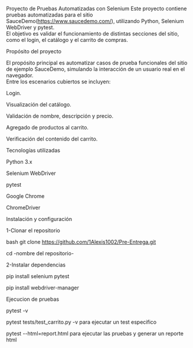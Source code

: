Proyecto de Pruebas Automatizadas con Selenium
Este proyecto contiene pruebas automatizadas para el sitio SauceDemo(https://www.saucedemo.com/), utilizando Python, Selenium WebDriver y pytest.  
El objetivo es validar el funcionamiento de distintas secciones del sitio, como el login, el catálogo y el carrito de compras.

Propósito del proyecto

El propósito principal es automatizar casos de prueba funcionales del sitio de ejemplo SauceDemo, simulando la interacción de un usuario real en el navegador.  
Entre los escenarios cubiertos se incluyen:

Login.

Visualización del catálogo.

Validación de nombre, descripción y precio.

Agregado de productos al carrito.

Verificación del contenido del carrito.

Tecnologías utilizadas

Python 3.x

Selenium WebDriver

pytest

Google Chrome

ChromeDriver

Instalación y configuración

1-Clonar el repositorio

bash
git clone https://github.com/1Alexis1002/Pre-Entrega.git

cd -nombre del repositorio-

2-Instalar dependencias

pip install selenium pytest

pip install webdriver-manager

Ejecucion de pruebas

pytest -v

pytest tests/test_carrito.py -v para ejecutar un test especifico

pytest --html=report.html para ejecutar las pruebas y generar un reporte html